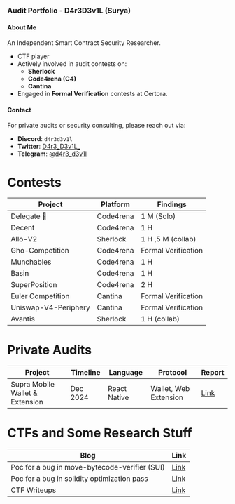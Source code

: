 ### Audit Portfolio - D4r3D3v1L (Surya)

#### About Me
An Independent Smart Contract Security Researcher.  
- CTF player 
- Actively involved in audit contests on:
  - **Sherlock**
  - **Code4rena (C4)**
  - **Cantina**
- Engaged in **Formal Verification** contests at Certora.

#### Contact
For private audits or security consulting, please reach out via:

- **Discord**: `d4r3d3v1l`
- **Twitter**: [D4r3_D3v1L_](https://x.com/D4r3_D3v1L_)  
- **Telegram**: [@d4r3_d3v1l](https://t.me/d4r3_d3v1l)  



# Contests

|**Project**     |**Platform**   | **Findings**    |
|------------------|---------------|-----------------|
| Delegate 🥈      | Code4rena    | 1 M (Solo)  |
| Decent       | Code4rena    | 1 H       |
|Allo-V2 | Sherlock | 1 H ,5 M (collab)|
|Gho-Competition | Code4rena | Formal Verification|
| Munchables       | Code4rena    | 1 H       |
| Basin       | Code4rena    | 1 H       |
| SuperPosition       | Code4rena    | 2 H       |
|Euler Competition |Cantina | Formal Verification|
|Uniswap-V4-Periphery | Cantina | Formal Verification|
| Avantis | Sherlock | 1 H (collab)|




# Private Audits

| **Project**                     | **Timeline** | **Language**   | **Protocol**          | **Report**                     |
|----------------------------------|--------------|----------------|-----------------------|---------------------------------|
| Supra Mobile Wallet & Extension | Dec 2024     | React Native   | Wallet, Web Extension | [Link](https://drive.google.com/file/d/1i0pmF5ov1GPyLMh24dPhYanHfJiqoEoZ/view) |


# CTFs and Some Research Stuff

| **Blog**                   | **Link**                     |
|----------------------------|------------------------------|
| Poc for a bug in move-bytecode-verifier (SUI)              | [Link](https://d4r3-d3v1l.github.io/blog/2023/07/26/Task04-move-bytecode-poc.html) |
| Poc for a bug in solidity optimization pass               | [Link](https://d4r3-d3v1l.github.io/blog/2023/07/26/Task02-YUL-StackLimitEvader-Poc.html) |
| CTF Writeups               | [Link](https://d4r3-d3v1l.github.io/blog) |
